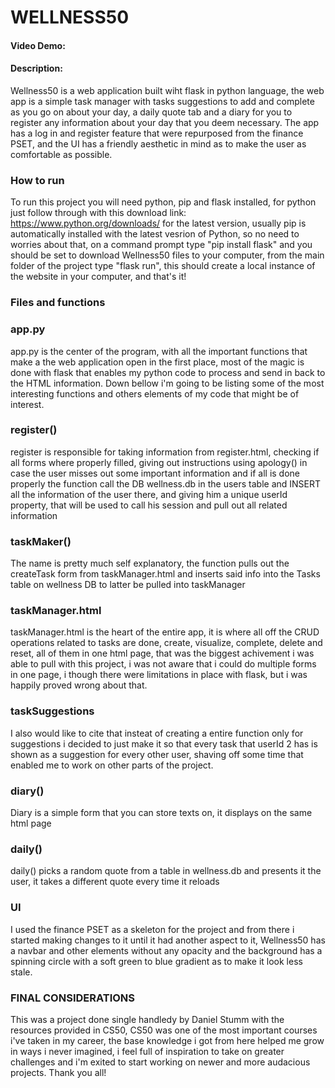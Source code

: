 # WELLNESS50
#### Video Demo:  <URL HERE>
#### Description:
Wellness50 is a web application built wiht flask in python language, the web app is a simple task manager with tasks suggestions to add and complete as you go on about your day, a daily quote tab and a diary for you to register any information about your day that you deem necessary. The app has a log in and register feature that were repurposed from the finance PSET, and the UI has a friendly aesthetic in mind as to make the user as comfortable as possible.


### How to run
To run this project you will need python, pip and flask installed, for python just follow through with this download link: https://www.python.org/downloads/ for the latest version, usually pip is automatically installed with the latest vesrion of Python, so no need to worries about that, on a command prompt type "pip install flask" and you should be set to download Wellness50 files to your computer, from the main folder of the project type "flask run", this should create a local instance of the website in your computer, and that's it!

### Files and functions
### app.py
app.py is the center of the program, with all the important functions that make a the web application open in the first place, most of the magic is done with flask that enables my python code to process and send in back to the HTML information. Down bellow i'm going to be listing some of the most interesting functions and others elements of my code that might be of interest.


### register()
register is responsible for taking information from register.html, checking if all forms where properly filled, giving out instructions using apology() in case the user misses out some important information and if all is done properly the function call the DB wellness.db in the users table and INSERT all the information of the user there, and giving him a unique userId property, that will be used to call his session and pull out all related information


### taskMaker()
The name is pretty much self explanatory, the function pulls out the createTask form from taskManager.html and inserts said info into the Tasks table on wellness DB to latter be pulled into taskManager


### taskManager.html
taskManager.html is the heart of the entire app, it is where all off the CRUD operations related to tasks are done, create, visualize, complete, delete and reset, all of them in one html page, that was the biggest achivement i was able to pull with this project, i was not aware that i could do multiple forms in one page, i though there were limitations in place with flask, but i was happily proved wrong about that. 


### taskSuggestions
I also would like to cite that insteat of creating a entire function only for suggestions i decided to just make it so that every task that userId 2 has is shown as a suggestion for every other user, shaving off some time that enabled me to work on other parts of the project.


### diary()
Diary is a simple form that you can store texts on, it displays on the same html page


### daily()
daily() picks a random quote from a table in wellness.db and presents it the user, it takes a different quote every time it reloads


### UI 
I used the finance PSET as a skeleton for the project and from there i started making changes to it until it had another aspect to it, Wellness50 has a navbar and other elements without any opacity and the background has a spinning circle with a soft green to blue gradient as to make it look less stale.



### FINAL CONSIDERATIONS
This was a project done single handledy by Daniel Stumm with the resources provided in CS50, CS50 was one of the most important courses i've taken in my career, the base knowledge i got from here helped me grow in ways i never imagined, i feel full of inspiration to take on greater challenges and i'm exited to start working on newer and more audacious projects. Thank you all!


